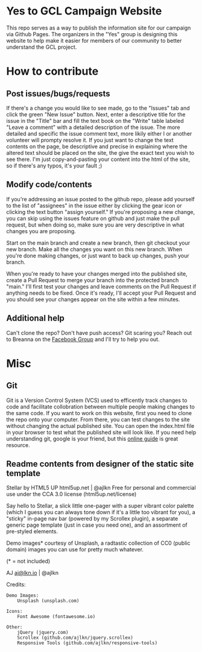 # Yes to GCL Campaign Website

This repo serves as a way to publish the information site for our campaign via Github Pages. The organizers in the "Yes" group is designing this website to help make it easier for members of our community to better understand the GCL project.

# How to contribute

## Post issues/bugs/requests

If there's a change you would like to see made, go to the "Issues" tab and click the green "New Issue" button. Next, enter a descriptive title for the issue in the "Title" bar and fill the text book on the "Write" table labeled "Leave a comment" with a detailed description of the issue. The more detailed and specific the issue comment text, more likily either I or another volunteer will prompty resolve it. If you just want to change the text contents on the page, be descriptive and precise in explaining where the altered text should be placed on the site, the give the exact text you wish to see there. I'm just copy-and-pasting your content into the html of the site, so if there's any typos, it's your fault ;)

## Modify code/contents

If you're addressing an issue posted to the github repo, please add yourself to the list of "assignees" in the issue either by clicking the gear icon or clicking the text button "assign yourself." If you're proposing a new change, you can skip using the issues feature on github and just make the pull request, but when doing so, make sure you are very descriptive in what changes you are proposing.

Start on the main branch and create a new branch, then git checkout your new branch. Make all the changes you want on this new branch. When you're done making changes, or just want to back up changes, push your branch.

When you're ready to have your changes merged into the published site, create a Pull Request to merge your branch into the protected branch "main." I'll first test your changes and leave comments on the Pull Request if anything needs to be fixed. Once it's ready, I'll accept your Pull Request and you should see your changes appear on the site within a few minutes.

## Additional help

Can't clone the repo? Don't have push access? Git scaring you? Reach out to Breanna on the [Facebook Group](https://www.facebook.com/groups/yestogcl) and I'll try to help you out.

# Misc

## Git

Git is a Version Control System (VCS) used to efficently track changes to code and facilitate collobration between multiple people making changes to the same code. If you want to work on this website, first you need to clone the repo onto your computer. From there, you can test changes to the site without changing the actual published site. You can open the index.html file in your browser to test what the published site will look like. If you need help understanding git, google is your friend, but this [online guide](https://rogerdudler.github.io/git-guide/) is great resource.

## Readme contents from designer of the static site template

Stellar by HTML5 UP
html5up.net | @ajlkn
Free for personal and commercial use under the CCA 3.0 license (html5up.net/license)


Say hello to Stellar, a slick little one-pager with a super vibrant color palette (which
I guess you can always tone down if it's a little too vibrant for you), a "sticky" in-page
nav bar (powered by my Scrollex plugin), a separate generic page template (just in case
you need one), and an assortment of pre-styled elements.

Demo images* courtesy of Unsplash, a radtastic collection of CC0 (public domain) images
you can use for pretty much whatever.

(* = not included)

AJ
aj@lkn.io | @ajlkn


Credits:

	Demo Images:
		Unsplash (unsplash.com)

	Icons:
		Font Awesome (fontawesome.io)

	Other:
		jQuery (jquery.com)
		Scrollex (github.com/ajlkn/jquery.scrollex)
		Responsive Tools (github.com/ajlkn/responsive-tools)